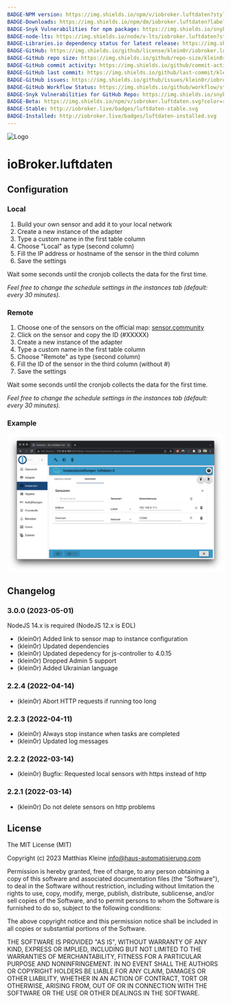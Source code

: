 ```yaml
---
BADGE-NPM version: https://img.shields.io/npm/v/iobroker.luftdaten?style=flat-square
BADGE-Downloads: https://img.shields.io/npm/dm/iobroker.luftdaten?label=npm%20downloads&style=flat-square
BADGE-Snyk Vulnerabilities for npm package: https://img.shields.io/snyk/vulnerabilities/npm/iobroker.luftdaten?label=npm%20vulnerabilities&style=flat-square
BADGE-node-lts: https://img.shields.io/node/v-lts/iobroker.luftdaten?style=flat-square
BADGE-Libraries.io dependency status for latest release: https://img.shields.io/librariesio/release/npm/iobroker.luftdaten?label=npm%20dependencies&style=flat-square
BADGE-GitHub: https://img.shields.io/github/license/klein0r/iobroker.luftdaten?style=flat-square
BADGE-GitHub repo size: https://img.shields.io/github/repo-size/klein0r/iobroker.luftdaten?logo=github&style=flat-square
BADGE-GitHub commit activity: https://img.shields.io/github/commit-activity/m/klein0r/iobroker.luftdaten?logo=github&style=flat-square
BADGE-GitHub last commit: https://img.shields.io/github/last-commit/klein0r/iobroker.luftdaten?logo=github&style=flat-square
BADGE-GitHub issues: https://img.shields.io/github/issues/klein0r/iobroker.luftdaten?logo=github&style=flat-square
BADGE-GitHub Workflow Status: https://img.shields.io/github/workflow/status/klein0r/iobroker.luftdaten/Test%20and%20Release?label=Test%20and%20Release&logo=github&style=flat-square
BADGE-Snyk Vulnerabilities for GitHub Repo: https://img.shields.io/snyk/vulnerabilities/github/klein0r/iobroker.luftdaten?label=repo%20vulnerabilities&logo=github&style=flat-square
BADGE-Beta: https://img.shields.io/npm/v/iobroker.luftdaten.svg?color=red&label=beta
BADGE-Stable: http://iobroker.live/badges/luftdaten-stable.svg
BADGE-Installed: http://iobroker.live/badges/luftdaten-installed.svg
---
```

![Logo](../../admin/luftdaten.png)

# ioBroker.luftdaten

## Configuration

### Local

1. Build your own sensor and add it to your local network
2. Create a new instance of the adapter
3. Type a custom name in the first table column
4. Choose "Local" as type (second column)
5. Fill the IP address or hostname of the sensor in the third column
6. Save the settings

Wait some seconds until the cronjob collects the data for the first time.

*Feel free to change the schedule settings in the instances tab (default: every 30 minutes).*

### Remote

1. Choose one of the sensors on the official map: [sensor.community](https://sensor.community/en/)
2. Click on the sensor and copy the ID (#XXXXX)
3. Create a new instance of the adapter
4. Type a custom name in the first table column
5. Choose "Remote" as type (second column)
6. Fill the ID of the sensor in the third column (without #)
7. Save the settings

Wait some seconds until the cronjob collects the data for the first time.

*Feel free to change the schedule settings in the instances tab (default: every 30 minutes).*

### Example

![Configuration example](./img/exampleConfiguration.png)

## Changelog

<!--
  Placeholder for the next version (at the beginning of the line):
  ### **WORK IN PROGRESS**
-->
### 3.0.0 (2023-05-01)

NodeJS 14.x is required (NodeJS 12.x is EOL)

* (klein0r) Added link to sensor map to instance configuration
* (klein0r) Updated dependencies
* (klein0r) Updated depedency for js-controller to 4.0.15
* (klein0r) Dropped Admin 5 support
* (klein0r) Added Ukrainian language

### 2.2.4 (2022-04-14)

* (klein0r) Abort HTTP requests if running too long

### 2.2.3 (2022-04-11)

* (klein0r) Always stop instance when tasks are completed
* (klein0r) Updated log messages

### 2.2.2 (2022-03-14)

* (klein0r) Bugfix: Requested local sensors with https instead of http

### 2.2.1 (2022-03-14)

* (klein0r) Do not delete sensors on http problems

## License

The MIT License (MIT)

Copyright (c) 2023 Matthias Kleine <info@haus-automatisierung.com>

Permission is hereby granted, free of charge, to any person obtaining a copy
of this software and associated documentation files (the "Software"), to deal
in the Software without restriction, including without limitation the rights
to use, copy, modify, merge, publish, distribute, sublicense, and/or sell
copies of the Software, and to permit persons to whom the Software is
furnished to do so, subject to the following conditions:

The above copyright notice and this permission notice shall be included in
all copies or substantial portions of the Software.

THE SOFTWARE IS PROVIDED "AS IS", WITHOUT WARRANTY OF ANY KIND, EXPRESS OR
IMPLIED, INCLUDING BUT NOT LIMITED TO THE WARRANTIES OF MERCHANTABILITY,
FITNESS FOR A PARTICULAR PURPOSE AND NONINFRINGEMENT. IN NO EVENT SHALL THE
AUTHORS OR COPYRIGHT HOLDERS BE LIABLE FOR ANY CLAIM, DAMAGES OR OTHER
LIABILITY, WHETHER IN AN ACTION OF CONTRACT, TORT OR OTHERWISE, ARISING FROM,
OUT OF OR IN CONNECTION WITH THE SOFTWARE OR THE USE OR OTHER DEALINGS IN
THE SOFTWARE.